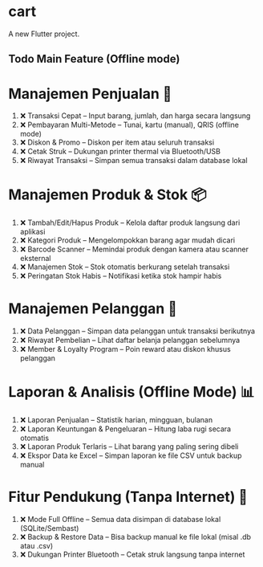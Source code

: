 # cart

A new Flutter project.

## Todo Main Feature (Offline mode)

# Manajemen Penjualan 🛒
1. ❌ Transaksi Cepat – Input barang, jumlah, dan harga secara langsung
2. ❌ Pembayaran Multi-Metode – Tunai, kartu (manual), QRIS (offline mode)
3. ❌ Diskon & Promo – Diskon per item atau seluruh transaksi
4. ❌ Cetak Struk – Dukungan printer thermal via Bluetooth/USB
5. ❌ Riwayat Transaksi – Simpan semua transaksi dalam database lokal

# Manajemen Produk & Stok 📦
1. ❌ Tambah/Edit/Hapus Produk – Kelola daftar produk langsung dari aplikasi
2. ❌ Kategori Produk – Mengelompokkan barang agar mudah dicari
3. ❌ Barcode Scanner – Memindai produk dengan kamera atau scanner eksternal
4. ❌ Manajemen Stok – Stok otomatis berkurang setelah transaksi
5. ❌ Peringatan Stok Habis – Notifikasi ketika stok hampir habis

# Manajemen Pelanggan 👥
1. ❌ Data Pelanggan – Simpan data pelanggan untuk transaksi berikutnya
2. ❌ Riwayat Pembelian – Lihat daftar belanja pelanggan sebelumnya
3. ❌ Member & Loyalty Program – Poin reward atau diskon khusus pelanggan

# Laporan & Analisis (Offline Mode) 📊
1. ❌ Laporan Penjualan – Statistik harian, mingguan, bulanan
2. ❌ Laporan Keuntungan & Pengeluaran – Hitung laba rugi secara otomatis
3. ❌ Laporan Produk Terlaris – Lihat barang yang paling sering dibeli
4. ❌ Ekspor Data ke Excel – Simpan laporan ke file CSV untuk backup manual

# Fitur Pendukung (Tanpa Internet) 🚀
1. ❌ Mode Full Offline – Semua data disimpan di database lokal (SQLite/Sembast)
2. ❌ Backup & Restore Data – Bisa backup manual ke file lokal (misal .db atau .csv)
3. ❌ Dukungan Printer Bluetooth – Cetak struk langsung tanpa internet
